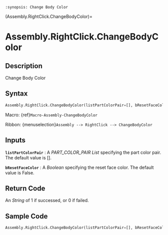 ```{module} Assembly.RightClick.ChangeBodyColor()
:synopsis: Change Body Color
```

(Assembly.RightClick.ChangeBodyColor)=

# Assembly.RightClick.ChangeBodyColor

## Description

Change Body Color

## Syntax

```python
Assembly.RightClick.ChangeBodyColor(listPartColorPair=[], bResetFaceColor=False)
```

Macro: {ref}`Macro-Assembly-ChangeBodyColor`

Ribbon: {menuselection}`Assembly --> RightClick --> ChangeBodyColor`

## Inputs

**`listPartColorPair`**
: A _PART_COLOR_PAIR List_ specifying the part color pair. The default value is [].

**`bResetFaceColor`**
: A _Boolean_ specifying the reset face color. The default value is False.

## Return Code

An _String_ of 1 if successed, or 0 if failed.

## Sample Code

```python
Assembly.RightClick.ChangeBodyColor(listPartColorPair=[], bResetFaceColor=False)
```
